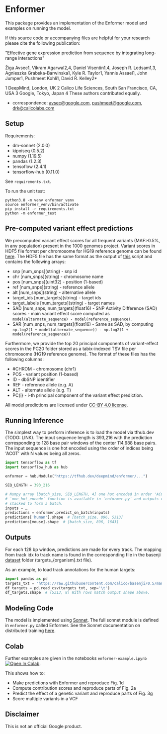 # Enformer

This package provides an implementation of the Enformer model and examples on
running the model.

If this source code or accompanying files are helpful for your research please
cite the following publication:

"Effective gene expression prediction from sequence by integrating long-range
interactions"

Žiga Avsec1, Vikram Agarwal2,4, Daniel Visentin1,4, Joseph R. Ledsam1,3,
Agnieszka Grabska-Barwinska1, Kyle R. Taylor1, Yannis Assael1, John Jumper1,
Pushmeet Kohli1, David R. Kelley2*

1 DeepMind, London, UK
2 Calico Life Sciences, South San Francisco, CA, USA
3 Google, Tokyo, Japan
4 These authors contributed equally.
* correspondence: avsec@google.com, pushmeet@google.com, drk@calicolabs.com

## Setup

Requirements:

*   dm-sonnet (2.0.0)
*   kipoiseq (0.5.2)
*   numpy (1.19.5)
*   pandas (1.2.3)
*   tensoflow (2.4.1)
*   tensorflow-hub (0.11.0)

See `requirements.txt`.

To run the unit test:

```shell
python3.8 -m venv enformer_venv
source enformer_venv/bin/activate
pip install -r requirements.txt
python -m enformer_test
```

## Pre-computed variant effect predictions

We precomputed variant effect scores for all frequent variants (MAF>0.5%, in any
population) present in the 1000 genomes project. Variant scores in HDF5 file
format per chromosome for HG19 reference genome can be found
[here](TODO).
The HDF5 file has the same format as the output of
[this](https://github.com/calico/basenji/blob/738321c85f8925ae6ac318a6cd4901a42ea6bc3f/bin/basenji_sad.py#L264)
script and contains the following arrays:

*   snp \[num_snps](string) - snp id
*   chr \[num_snps](string) - chromosome name
*   pos \[num_snps](uint32) - position (1-based)
*   ref \[num_snps](string) - reference allele
*   alt \[num_snps](string) - alternative allele
*   target_ids \[num_targets](string) - target ids
*   target_labels \[num_targets](string) - target names
*   SAD \[num_snps, num_targets](float16) - SNP Activity Difference (SAD)
    scores - main variant effect score computed as `model(alternate_sequence) -
    model(reference_sequence)`.
*   SAR \[num_snps, num_targets](float16) - Same as SAD, by computing
    `np.log2(1 + model(alternate_sequence)) - np.log2(1 +
    model(reference_sequence))`

Furthermore, we provide the top 20 principal components of variant-effect scores
in the PC20
folder stored as a tabix-indexed TSV file per chromosome (HG19 reference
genome). The format of these files has the following columns:

*   #CHROM - chromosome (chr1)
*   POS - variant position (1-based)
*   ID - dbSNP identifier
*   REF - reference allele (e.g. A)
*   ALT - alternate allele (e.g. T)
*   PC{i} - i-th principal component of the variant effect prediction.

All model predictions are licensed under
[CC-BY 4.0 license](https://creativecommons.org/licenses/by/4.0/).

## Running Inference

The simplest way to perform inference is to load the model via tfhub.dev (TODO:
LINK). The input sequence length is 393,216 with the prediction corresponding to
128 base pair windows of the center 114,688 base pairs. The input sequence is
one hot encoded using the order of indices being 'ACGT' with N values being all
zeros.

```python
import tensorflow as tf
import tensorflow_hub as hub

enformer = hub.Module("https://tfhub.dev/deepmind/enformer/...")

SEQ_LENGTH = 393_216

# Numpy array [batch_size, SEQ_LENGTH, 4] one hot encoded in order 'ACGT'. The
# `one_hot_encode` function is available in `enformer.py` and outputs can be
# stacked to form a batch.
inputs = …
predictions = enformer.predict_on_batch(inputs)
predictions['human'].shape  # [batch_size, 896, 5313]
predictions[mouse].shape  # [batch_size, 896, 1643]
```

## Outputs

For each 128 bp window, predictions are made for every track. The mapping from
track idx to track name is found in the corresponding file in the basenji
[dataset](https://github.com/calico/basenji/tree/master/manuscripts/cross2020)
folder (targets_{organism}.txt file).

As an example, to load track annotations for the human targets:

```python
import pandas as pd
targets_txt = 'https://raw.githubusercontent.com/calico/basenji/0.5/manuscripts/cross2020/targets_human.txt'
df_targets = pd.read_csv(targets_txt, sep='\t')
df_targets.shape  # (5313, 8) With rows match output shape above.
```

## Modeling Code

The model is implemented using [Sonnet](https://github.com/deepmind/sonnet). The
full sonnet module is defined in `enformer.py` called Enformer. See the Sonnet
documentation on distributed training
[here](https://github.com/deepmind/sonnet#distributed-training).

## Colab

Further examples are given in the notebooks `enformer-example.ipynb`
[![Open In Colab](https://colab.research.google.com/assets/colab-badge.svg)](https://colab.research.google.com/github/deepmind/deepmind_research/blob/master/enformer/enformer-example.ipynb).

This shows how to:

*   Make predictions with Enformer and reproduce Fig. 1d
*   Compute contribution scores and reproduce parts of Fig. 2a
*   Predict the effect of a genetic variant and reproduce parts of Fig. 3g
*   Score multiple variants in a VCF

## Disclaimer

This is not an official Google product.


